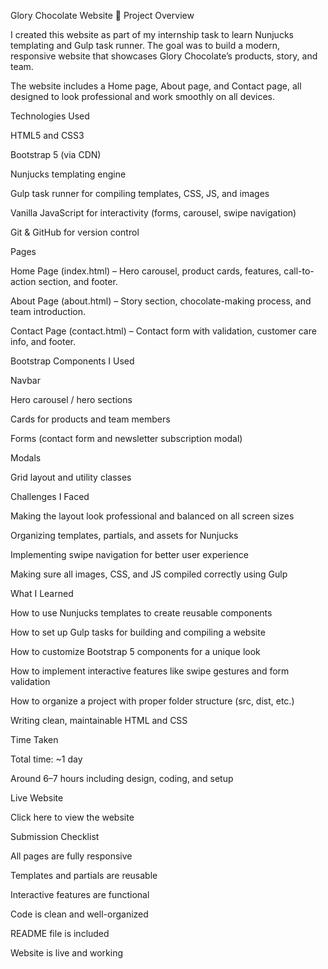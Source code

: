Glory Chocolate Website 🍫
Project Overview

I created this website as part of my internship task to learn Nunjucks templating and Gulp task runner. The goal was to build a modern, responsive website that showcases Glory Chocolate’s products, story, and team.

The website includes a Home page, About page, and Contact page, all designed to look professional and work smoothly on all devices.

Technologies Used

HTML5 and CSS3

Bootstrap 5 (via CDN)

Nunjucks templating engine

Gulp task runner for compiling templates, CSS, JS, and images

Vanilla JavaScript for interactivity (forms, carousel, swipe navigation)

Git & GitHub for version control

Pages

Home Page (index.html) – Hero carousel, product cards, features, call-to-action section, and footer.

About Page (about.html) – Story section, chocolate-making process, and team introduction.

Contact Page (contact.html) – Contact form with validation, customer care info, and footer.

Bootstrap Components I Used

Navbar

Hero carousel / hero sections

Cards for products and team members

Forms (contact form and newsletter subscription modal)

Modals

Grid layout and utility classes

Challenges I Faced

Making the layout look professional and balanced on all screen sizes

Organizing templates, partials, and assets for Nunjucks

Implementing swipe navigation for better user experience

Making sure all images, CSS, and JS compiled correctly using Gulp

What I Learned

How to use Nunjucks templates to create reusable components

How to set up Gulp tasks for building and compiling a website

How to customize Bootstrap 5 components for a unique look

How to implement interactive features like swipe gestures and form validation

How to organize a project with proper folder structure (src, dist, etc.)

Writing clean, maintainable HTML and CSS

Time Taken

Total time: ~1 day

Around 6–7 hours including design, coding, and setup

Live Website

Click here to view the website
 <!-- Replace with your live link -->

Submission Checklist

All pages are fully responsive

Templates and partials are reusable

Interactive features are functional

Code is clean and well-organized

README file is included

Website is live and working
